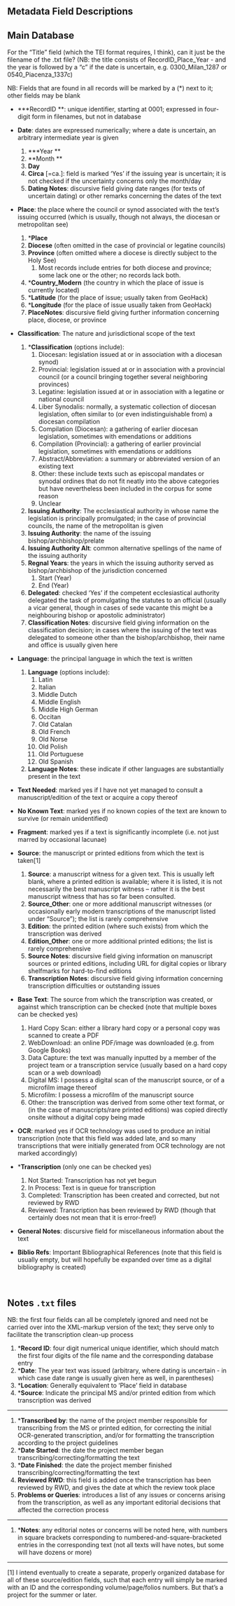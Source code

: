 ## Metadata Field Descriptions 

## Main Database


For the “Title” field (which the TEI format requires, I think), can it just be the filename of the .txt file? (NB: the title consists of RecordID_Place_Year - and the year is followed by a “c” if the date is uncertain, e.g. 0300_Milan_1287 or 0540_Piacenza_1337c)


NB: Fields that are found in all records will be marked by a (*) next to it; other fields may be blank


- ***RecordID **: unique identifier, starting at 0001; expressed in four-digit form in filenames, but not in database

- **Date**: dates are expressed numerically; where a date is uncertain, an arbitrary intermediate year is given
   1. ***Year **
   2. **Month **
   3. **Day**
   4. **Circa** [=ca.]: field is marked ‘Yes’ if the issuing year is uncertain; it is not checked if the uncertainty concerns only the month/day
   5. **Dating Notes**: discursive field giving date ranges (for texts of uncertain dating) or other remarks concerning the dates of the text

- **Place**: the place where the council or synod associated with the text’s issuing occurred (which is usually, though not always, the diocesan or metropolitan see)
   1. ***Place**
   2. **Diocese** (often omitted in the case of provincial or legatine councils)
   3. **Province** (often omitted where a diocese is directly subject to the Holy See)
      1. Most records include entries for both diocese and province; some lack one or the other; no records lack both.
   1. ***Country_Modern** (the country in which the place of issue is currently located)
   2. ***Latitude** (for the place of issue; usually taken from GeoHack)
   3. ***Longitude** (for the place of issue usually taken from GeoHack)
   4. **PlaceNotes**: discursive field giving further information concerning place, diocese, or province

- **Classification**: The nature and jurisdictional scope of the text 
   1. ***Classification** (options include):
      1. Diocesan: legislation issued at or in association with a diocesan synod)
      2. Provincial: legislation issued at or in association with a provincial council (or a council bringing together several neighboring provinces)
      3. Legatine: legislation issued at or in association with a legatine or national council
      4. Liber Synodalis: normally, a systematic collection of diocesan legislation, often similar to (or even indistinguishable from) a diocesan compilation
      5. Compilation (Diocesan): a gathering of earlier diocesan legislation, sometimes with emendations or additions
      6. Compilation (Provincial): a gathering of earlier provincial legislation, sometimes with emendations or additions
      7. Abstract/Abbreviation: a summary or abbreviated version of an existing text
      8. Other: these include texts such as episcopal mandates or synodal ordines that do not fit neatly into the above categories but have nevertheless been included in the corpus for some reason
      9. Unclear
   1. **Issuing Authority**: The ecclesiastical authority in whose name the legislation is principally promulgated; in the case of provincial councils, the name of the metropolitan is given
   2. **Issuing Authority**: the name of the issuing bishop/archbishop/prelate 
   3. **Issuing Authority Alt**: common alternative spellings of the name of the issuing authority
   4. **Regnal Years**: the years in which the issuing authority served as bishop/archbishop of the jurisdiction concerned
      1. Start (Year)
      2. End (Year)
   1. **Delegated**: checked ‘Yes’ if the competent ecclesiastical authority delegated the task of promulgating the statutes to an official (usually a vicar general, though in cases of sede vacante this might be a neighbouring bishop or apostolic administrator)
   2. **Classification Notes**: discursive field giving information on the classification decision; in cases where the issuing of the text was delegated to someone other than the bishop/archbishop, their name and office is usually given here

- **Language**: the principal language in which the text is written
   1. **Language** (options include):
      1. Latin
      2. Italian
      3. Middle Dutch
      4. Middle English
      5. Middle High German
      6. Occitan
      7. Old Catalan
      8. Old French
      9. Old Norse
      10. Old Polish
      11. Old Portuguese
      12. Old Spanish
   1. **Language Notes**: these indicate if other languages are substantially present in the text

- **Text Needed**: marked yes if I have not yet managed to consult a manuscript/edition of the text or acquire a copy thereof

- **No Known Text**: marked yes if no known copies of the text are known to survive (or remain unidentified)

- **Fragment**: marked yes if a text is significantly incomplete (i.e. not just marred by occasional lacunae)

- **Source**: the manuscript or printed editions from which the text is taken[1]
   1. **Source**: a manuscript witness for a given text. This is usually left blank, where a printed edition is available; where it is listed, it is not necessarily the best manuscript witness – rather it is the best manuscript witness that has so far been consulted.
   2. **Source_Other**: one or more additional manuscript witnesses (or occasionally early modern transcriptions of the manuscript listed under “Source”); the list is rarely comprehensive
   3. **Edition**: the printed edition (where such exists) from which the transcription was derived
   4. **Edition_Other**: one or more additional printed editions; the list is rarely comprehensive
   5. **Source Notes**: discursive field giving information on manuscript sources or printed editions, including URL for digital copies or library shelfmarks for hard-to-find editions
   6. **Transcription Notes**: discursive field giving information concerning transcription difficulties or outstanding issues

- **Base Text**: The source from which the transcription was created, or against which transcription can be checked (note that multiple boxes can be checked yes)
   1. Hard Copy Scan: either a library hard copy or a personal copy was scanned to create a PDF
   2. WebDownload: an online PDF/image was downloaded (e.g. from Google Books)
   3. Data Capture: the text was manually inputted by a member of the project team or a transcription service (usually based on a hard copy scan or a web download)
   4. Digital MS: I possess a digital scan of the manuscript source, or of a microfilm image thereof
   5. Microfilm: I possess a microfilm of the manuscript source
   6. Other: the transcription was derived from some other text format, or (in the case of manuscripts/rare printed editions) was copied directly onsite without a digital copy being made

- **OCR**: marked yes if OCR technology was used to produce an initial transcription (note that this field was added late, and so many transcriptions that were initially generated from OCR technology are not marked accordingly) 

- ***Transcription** (only one can be checked yes)
   1. Not Started: Transcription has not yet begun
   2. In Process: Text is in queue for transcription
   3. Completed: Transcription has been created and corrected, but not reviewed by RWD
   4. Reviewed: Transcription has been reviewed by RWD (though that certainly does not mean that it is error-free!)

- **General Notes**: discursive field for miscellaneous information about the text

- **Biblio Refs**: Important Bibliographical References (note that this field is usually empty, but will hopefully be expanded over time as a digital bibliography is created)

   ​


## Notes `.txt` files

NB: the first four fields can all be completely ignored and need not be carried over into the XML-markup version of the text; they serve only to facilitate the transcription clean-up process

1. ***Record ID**: four digit numerical unique identifier, which should match the first four digits of the file name and the corresponding database entry
2. ***Date**: The year text was issued (arbitrary, where dating is uncertain - in which case date range is usually given here as well, in parentheses)
3. ***Location**: Generally equivalent to ‘Place’ field in database
4. ***Source**: Indicate the principal MS and/or printed edition from which transcription was derived
---
1. ***Transcribed by**: the name of the project member responsible for transcribing from the MS or printed edition, for correcting the initial OCR-generated transcription, and/or for formatting the transcription according to the project guidelines
2. ***Date Started**: the date the project member began transcribing/correcting/formatting the text
3. ***Date Finished**: the date the project member finished transcribing/correcting/formatting the text
4. **Reviewed RWD**: this field is added once the transcription has been reviewed by RWD, and gives the date at which the review took place
5. **Problems or Queries**: introduces a list of any issues or concerns arising from the transcription, as well as any important editorial decisions that affected the correction process
---
1. ***Notes**: any editorial notes or concerns will be noted here, with numbers in square brackets corresponding to numbered-and-square-bracketed entries in the corresponding text (not all texts will have notes, but some will have dozens or more)
________________

[1] I intend eventually to create a separate, properly organized database for all of these source/edition fields, such that each entry will simply be marked with an ID and the corresponding volume/page/folios numbers. But that’s a project for the summer or later.